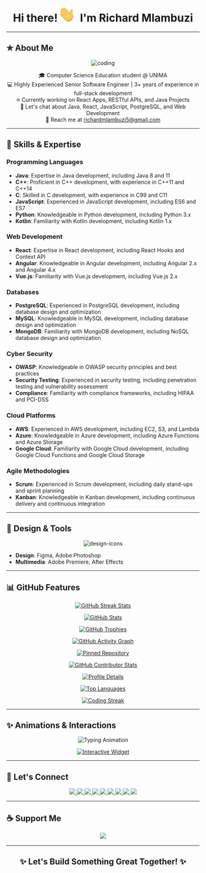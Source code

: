 <h1 align="center">Hi there! <img width="45" src="waving_hand.gif" alt="hand" /> I'm Richard Mlambuzi</h1>

---

## ✯ About Me

<p align="center"><img  alt="coding" width="400" src="https://static.wixstatic.com/media/b313a9_89ebec0c5f384c65a9551f0c1ec18ca9~mv2.gif">  </p>

<p align="center">
  🎓 Computer Science Education student @ UNIMA<br>
  💻 Highly Experienced Senior Software Engineer | 3+ years of experience in full-stack development <br>
  🔯 Currently working on React Apps, RESTful APIs, and Java Projects <br>
  💬 Let's chat about Java, React, JavaScript, PostgreSQL, and Web Development <br>
  📧 Reach me at <a href="mailto:richardmlambuzi5@gmail.com">richardmlambuzi5@gmail.com</a>
</p>

---

## 🚀 Skills & Expertise

### Programming Languages
- **Java**: Expertise in Java development, including Java 8 and 11
- **C++**: Proficient in C++ development, with experience in C++11 and C++14
- **C**: Skilled in C development, with experience in C99 and C11
- **JavaScript**: Experienced in JavaScript development, including ES6 and ES7
- **Python**: Knowledgeable in Python development, including Python 3.x
- **Kotlin**: Familiarity with Kotlin development, including Kotlin 1.x

### Web Development
- **React**: Expertise in React development, including React Hooks and Context API
- **Angular**: Knowledgeable in Angular development, including Angular 2.x and Angular 4.x
- **Vue.js**: Familiarity with Vue.js development, including Vue.js 2.x

### Databases
- **PostgreSQL**: Experienced in PostgreSQL development, including database design and optimization
- **MySQL**: Knowledgeable in MySQL development, including database design and optimization
- **MongoDB**: Familiarity with MongoDB development, including NoSQL database design and optimization

### Cyber Security
- **OWASP**: Knowledgeable in OWASP security principles and best practices
- **Security Testing**: Experienced in security testing, including penetration testing and vulnerability assessment
- **Compliance**: Familiarity with compliance frameworks, including HIPAA and PCI-DSS

### Cloud Platforms
- **AWS**: Experienced in AWS development, including EC2, S3, and Lambda
- **Azure**: Knowledgeable in Azure development, including Azure Functions and Azure Storage
- **Google Cloud**: Familiarity with Google Cloud development, including Google Cloud Functions and Google Cloud Storage

### Agile Methodologies
- **Scrum**: Experienced in Scrum development, including daily stand-ups and sprint planning
- **Kanban**: Knowledgeable in Kanban development, including continuous delivery and continuous integration

---

## 🌈 Design & Tools

<p align="center">
  <img src="https://skillicons.dev/icons?i=figma,photoshop" alt="design-icons" />
</p>

- **Design**: Figma, Adobe Photoshop  
- **Multimedia**: Adobe Premiere, After Effects

---

## 📊 GitHub Features

<p align="center">
  <a href="https://github-readme-streak-stats.herokuapp.com?user=RichardMulambuzi&theme=tokyonight_duo">
    <img src="https://github-readme-streak-stats.herokuapp.com?user=RichardMulambuzi&theme=tokyonight_duo" alt="GitHub Streak Stats" />
  </a>
</p>

<p align="center">
  <a href="https://github-readme-stats.vercel.app/api?username=RichardMulambuzi&count_private=true&show_icons=true&theme=nightowl&include_all_commits=true&langs_count=10">
    <img src="https://github-readme-stats.vercel.app/api?username=RichardMulambuzi&count_private=true&show_icons=true&theme=nightowl&include_all_commits=true&langs_count=10" alt="GitHub Stats" />
  </a>
</p>

<p align="center">
  <a href="https://github-profile-trophy.vercel.app/?username=RichardMulambuzi&theme=gruvbox">
    <img src="https://github-profile-trophy.vercel.app/?username=RichardMulambuzi&theme=gruvbox" alt="GitHub Trophies" />
  </a>
</p>

<p align="center">
  <a href="https://github.com/RichardMulambuzi">
    <img src="https://activity-graph.herokuapp.com/graph?username=RichardMulambuzi&theme=react-dark&hide_border=true" alt="GitHub Activity Graph" />
  </a>
</p>

<p align="center">
  <a href="https://github.com/RichardMulambuzi/awesome-projects">
    <img src="https://github-readme-stats.vercel.app/api/pin/?username=RichardMulambuzi&repo=awesome-projects&theme=nightowl" alt="Pinned Repository" />
  </a>
</p>

<p align="center">
  <a href="https://github.com/RichardMulambuzi">
    <img src="https://github-contributor-stats.vercel.app/api?username=RichardMulambuzi&theme=dark" alt="GitHub Contributor Stats" />
  </a>
</p>

<p align="center">
  <a href="https://github-profile-summary-cards.vercel.app/api/cards/profile-details?username=RichardMulambuzi&theme=github_dark">
    <img src="https://github-profile-summary-cards.vercel.app/api/cards/profile-details?username=RichardMulambuzi&theme=github_dark" alt="Profile Details" />
  </a>
</p>

<p align="center">
  <a href="https://github-readme-stats.vercel.app/api/top-langs/?username=RichardMulambuzi&layout=compact&theme=nightowl">
    <img src="https://github-readme-stats.vercel.app/api/top-langs/?username=RichardMulambuzi&layout=compact&theme=nightowl" alt="Top Languages" />
  </a>
</p>

<p align="center">
  <a href="https://git.io/streak-stats">
    <img src="https://streak-stats.demolab.com?user=RichardMulambuzi&theme=nightowl" alt="Coding Streak" />
  </a>
</p>

---

## ✨ Animations & Interactions

<p align="center">
  <img src="https://readme-typing-svg.herokuapp.com?font=Fira+Code&size=24&pause=1000&color=blue&center=true&vCenter=true&width=435&lines=Hi+there!+%F0%9F%91%8B;I'm+a+Full-Stack+Developer!;Let's+Build+Something+Great!" alt="Typing Animation" />
</p>

<p align="center">
  <a href="https://github.com/RichardMulambuzi">
    <img src="https://github.com/RichardMulambuzi/github-widget/blob/main/interactive_widget.gif" alt="Interactive Widget" />
  </a>
</p>

---

## 🤝 Let's Connect

<p align="center">
  <a href="https://wa.me/265991673436" target="_blank">
    <img src="https://img.shields.io/badge/-WhatsApp-14a800?style=for-the-badge&logo=whatsapp&logoColor=white" />
  </a>
  <a href="https://twitter.com/ahmnouira" target="_blank">
    <img src="https://img.shields.io/badge/-Twitter-1DA1F2?style=for-the-badge&logo=twitter&logoColor=white"/>
  </a>
  <a href="https://www.linkedin.com/in/richard-mlambuzi-501bb4229" target="_blank">
    <img src="https://img.shields.io/badge/-LinkedIn-0A66C2?style=for-the-badge&logo=linkedin&logoColor=white"/>
  </a>
  <a href="https://www.instagram.com/thats.richie_/profilecard" target="_blank">
    <img src="https://img.shields.io/badge/-Instagram-E4405F?style=for-the-badge&logo=instagram&logoColor=white"/>
  </a>
  <a href="https://www.facebook.com/richardmlambuzi" target="_blank">
    <img src="https://img.shields.io/badge/-Facebook-1877F2?style=for-the-badge&logo=facebook&logoColor=white"/>
  </a>
  <a href="https://snapchat.com/t/jtSa78C8" target="_blank">
    <img src="https://img.shields.io/badge/-Snapchat-FFFC00?style=for-the-badge&logo=snapchat&logoColor=black"/>
  </a>
  <a href="https://www.tiktok.com/@soundmind26?_t=8sFLGsrtU50&_r=1" target="_blank">
    <img src="https://img.shields.io/badge/-TikTok-000000?style=for-the-badge&logo=tiktok&logoColor=white"/>
  </a>
  <a href="https://youtube.com/@simpsoft265?feature=shared" target="_blank">
    <img src="https://img.shields.io/badge/-YouTube-FF0000?style=for-the-badge&logo=youtube&logoColor=white"/>
  </a>
  <a href="https://x.com/simp_soft" target="_blank">
    <img src="https://img.shields.io/badge/-X-1DA1F2?style=for-the-badge&logo=x&logoColor=white"/>
  </a>
</p>

---

## ☕ Support Me

<p align="center">
  <a href="https://www.paypal.com/donate?business=richardmlambuzi5%40gmail.com" target="_blank">
    <img src="https://img.shields.io/badge/Buy%20Me%20a%20Coffee-PayPal-yellow?style=for-the-badge&logo=paypal&logoColor=white" />
  </a>
</p>

---

<h2 align="center">✨ Let's Build Something Great Together! ✨</h2>
